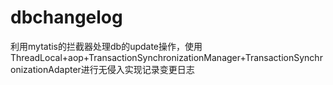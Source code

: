 # dbchangelog
利用mytatis的拦截器处理db的update操作，使用ThreadLocal+aop+TransactionSynchronizationManager+TransactionSynchronizationAdapter进行无侵入实现记录变更日志
